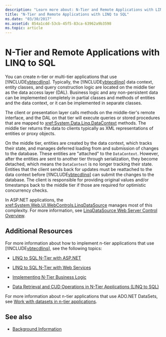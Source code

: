 ```yaml
---
description: "Learn more about: N-Tier and Remote Applications with LINQ to SQL"
title: "N-Tier and Remote Applications with LINQ to SQL"
ms.date: "03/30/2017"
ms.assetid: 854a1cdd-53cb-45f5-83ca-63962a9b3598
ms.topic: article
---
```

# N-Tier and Remote Applications with LINQ to SQL

You can create n-tier or multi-tier applications that use [!INCLUDE[vbtecdlinq](../../../../../../includes/vbtecdlinq-md.md)]. Typically, the [!INCLUDE[vbtecdlinq](../../../../../../includes/vbtecdlinq-md.md)] data context, entity classes, and query construction logic are located on the middle tier as the data access layer (DAL). Business logic and any non-persistent data can be implemented completely in partial classes and methods of entities and the data context, or it can be implemented in separate classes.

 The client or presentation layer calls methods on the middle-tier's remote interface, and the DAL on that tier will execute queries or stored procedures that are mapped to <xref:System.Data.Linq.DataContext> methods. The middle tier returns the data to clients typically as XML representations of entities or proxy objects.

 On the middle tier, entities are created by the data context, which tracks their state, and manages deferred loading from and submission of changes to the database. These entities are "attached" to the `DataContext`. However, after the entities are sent to another tier through serialization, they become detached, which means the `DataContext` is no longer tracking their state. Entities that the client sends back for updates must be reattached to the data context before [!INCLUDE[vbtecdlinq](../../../../../../includes/vbtecdlinq-md.md)] can submit the changes to the database. The client is responsible for providing original values and/or timestamps back to the middle tier if those are required for optimistic concurrency checks.

 In ASP.NET applications, the <xref:System.Web.UI.WebControls.LinqDataSource> manages most of this complexity. For more information, see [LinqDataSource Web Server Control Overview](/previous-versions/aspnet/bb547113(v=vs.100)).

## Additional Resources

 For more information about how to implement n-tier applications that use [!INCLUDE[vbtecdlinq](../../../../../../includes/vbtecdlinq-md.md)], see the following topics:

- [LINQ to SQL N-Tier with ASP.NET](linq-to-sql-n-tier-with-aspnet.md)

- [LINQ to SQL N-Tier with Web Services](linq-to-sql-n-tier-with-web-services.md)

- [Implementing N-Tier Business Logic](implementing-business-logic-linq-to-sql.md)

- [Data Retrieval and CUD Operations in N-Tier Applications (LINQ to SQL)](data-retrieval-and-cud-operations-in-n-tier-applications.md)

 For more information about n-tier applications that use ADO.NET DataSets, see [Work with datasets in n-tier applications](/visualstudio/data-tools/work-with-datasets-in-n-tier-applications).

## See also

- [Background Information](background-information.md)

